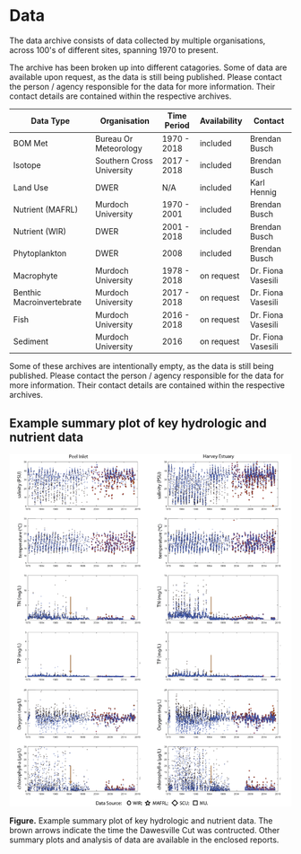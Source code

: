 # Data

The data archive consists of data collected by multiple organisations, across 100's of different sites, spanning 1970 to present.

The archive has been broken up into different catagories. Some of data are available upon request, as the data is still being published. Please contact the person / agency responsible for the data for more information. Their contact details are contained within the respective archives.

| Data Type                 | Organisation              | Time Period | Availability | Contact            |
| ------------------------- | ------------------------- | ----------- | ------------ | ------------------ |
| BOM Met                   | Bureau Or Meteorology     | 1970 - 2018 | included     | Brendan Busch      |
| Isotope                   | Southern Cross University | 2017 - 2018 | included     | Brendan Busch      |
| Land Use                  | DWER                      | N/A         | included     | Karl Hennig        |
| Nutrient (MAFRL)          | Murdoch University        | 1970 - 2001 | included     | Brendan Busch      |
| Nutrient (WIR)            | DWER                      | 2001 - 2018 | included     | Brendan Busch      |
| Phytoplankton             | DWER                      | 2008        | included     | Brendan Busch      |
| Macrophyte                | Murdoch University        | 1978 - 2018 | on request   | Dr. Fiona Vasesili |
| Benthic Macroinvertebrate | Murdoch University        | 2017 - 2018 | on request   | Dr. Fiona Vasesili |
| Fish                      | Murdoch University        | 2016 - 2018 | on request   | Dr. Fiona Vasesili |
| Sediment                  | Murdoch University        | 2016        | on request   | Dr. Fiona Vasesili |

Some of these archives are intentionally empty, as the data is still being published. Please contact the person / agency responsible for the data for more information. Their contact details are contained within the respective archives.

## Example summary plot of key hydrologic and nutrient data

<img src="https://github.com/AquaticEcoDynamics/Peel_ARC/blob/master/Images/WaterQuality.png">

**Figure.** Example summary plot of key hydrologic and nutrient data. The brown arrows indicate the time the Dawesville Cut was contructed. Other summary plots and analysis of data are available in the enclosed reports.
